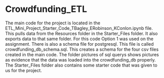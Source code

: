 # Crowdfunding_ETL
The main code for the project is located in the ETL_Mini_Project_Starter_Code_TBagley_ERobinson_KConlon.ipynb file. This pulls data from the Resources folder in the Starter_Files folder. It also exports data to that same folder. For this code Option 1 was used on the assignment.
There is also a schema file for postgresql. This file is called crowdfunding_db_schema.sql. This creates a schema for the four csv files created in the main code. The folder pictures of sql querys shows pictures as evidence that the data was loaded into the crowdfunding_db properly. 
The Starter_Files folder also contains some starter code that was given to us for the project.
